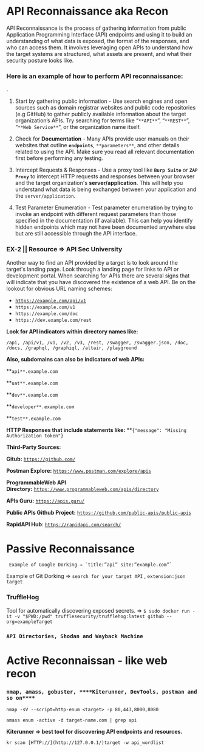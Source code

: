 # **API Reconnaissance aka Recon**

API Reconnaissance is the process of gathering information from public Application Programming Interface (API) endpoints and using it to build an understanding of what data is exposed, the format of the responses, and who can access them. It involves leveraging open APIs to understand how the target systems are structured, what assets are present, and what their security posture looks like.

### **Here is an example of how to perform API reconnaissance:**

**.**
1. Start by gathering public information - Use search engines and open sources such as domain registrar websites and public code repositories (e.g GitHub) to gather publicly available information about the target organization’s APIs. Try searching for terms like “`**API**`”, “`**REST**`”, “`**Web Service**`”, or the organization name itself.

2. Check for **Documentation** - Many APIs provide user manuals on their websites that outline **`endpoints`**, `**parameters**`, and other details related to using the API. Make sure you read all relevant documentation first before performing any testing.

3. Intercept Requests & Responses  - Use a proxy tool like **`Burp Suite`** or **`ZAP Proxy`** to intercept HTTP requests and responses between your browser and the target organization's **server/application**. This will help you understand what data is being exchanged between your application and the `server/application`.

4. Test Parameter Enumeration - Test parameter enumeration by trying to invoke an endpoint with different request parameters than those specified in the documentation (if available). This can help you identify hidden endpoints which may not have been documented anywhere else but are still accessible through the API interface.

### EX-2 || Resource ⇒ API Sec University

Another way to find an API provided by a target is to look around the target's landing page. Look through a landing page for links to API or development portal. When searching for APIs there are several signs that will indicate that you have discovered the existence of a web API. Be on the lookout for obvious URL naming schemes:

- [`https://example.com/api/v1`](https://target-name.com/api/v1)
- `https://example.com/v1`
- `https://example.com/doc`
- `https://dev.example.com/rest`

**Look for API indicators within directory names like:**

`/api, /api/v1, /v1, /v2, /v3, /rest, /swagger, /swagger.json, /doc, /docs, /graphql, /graphiql, /altair, /playground`

**Also, subdomains can also be indicators of web APIs:**

**`api**.example.com`

**`uat**.example.com`

**`dev**.example.com`

**`developer**.example.com`

**`test**.example.com`

**HTTP Responses that include statements like:** **`{"message": "Missing Authorization token"}`

**Third-Party Sources:**

**Gitub:** [`https://github.com/`](https://github.com/)

**Postman Explore:** [`https://www.postman.com/explore/apis`](https://www.postman.com/explore/apis)

**ProgrammableWeb API Directory:** [`https://www.programmableweb.com/apis/directory`](https://www.programmableweb.com/apis/directory)

**APIs Guru:** [`https://apis.guru/`](https://apis.guru/)

**Public APIs Github Project:** [`https://github.com/public-apis/public-apis`](https://github.com/public-apis/public-apis)

**RapidAPI Hub**: [`https://rapidapi.com/search/`](https://rapidapi.com/search/)

# ****Passive Reconnaissance****

     Example of Google Dorking ⇒ `title:”api” site:”example.com”`

Example of Git Dorking ⇒ `search for your target API` , `extension:json target`

### **TruffleHog**

Tool for automatically discovering exposed secrets. ⇒ `$ sudo docker run -it -v "$PWD:/pwd" trufflesecurity/trufflehog:latest github --org=exampleTarget`

### ****`API Directories, Shodan and Wayback Machine`****

# **Active Reconnaissan - like web recon**

### `nmap, amass, gobuster, ****Kiterunner, DevTools, postman and so on****`

`nmap -sV --script=http-enum <target> -p 80,443,8000,8080`

`amass enum -active -d target-name.com | grep api`

******Kiterunner ⇒ best tool for discovering API endpoints and resources.******

`kr scan [HTTP://](http://127.0.0.1/)target -w api_wordlist`
